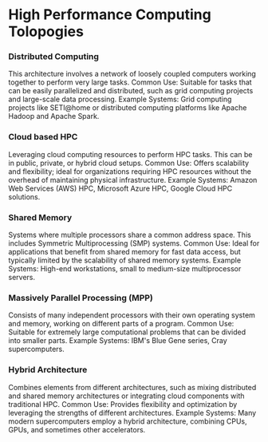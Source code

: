 # High Performance Computing Tolopogies

### Distributed Computing
This architecture involves a network of loosely coupled computers working together to perform very large tasks.
Common Use: Suitable for tasks that can be easily parallelized and distributed, such as grid computing projects and large-scale data processing.
Example Systems: Grid computing projects like SETI@home or distributed computing platforms like Apache Hadoop and Apache Spark.

### Cloud based HPC
Leveraging cloud computing resources to perform HPC tasks. This can be in public, private, or hybrid cloud setups.
Common Use: Offers scalability and flexibility; ideal for organizations requiring HPC resources without the overhead of maintaining physical infrastructure.
Example Systems: Amazon Web Services (AWS) HPC, Microsoft Azure HPC, Google Cloud HPC solutions.

### Shared Memory
Systems where multiple processors share a common address space. This includes Symmetric Multiprocessing (SMP) systems.
Common Use: Ideal for applications that benefit from shared memory for fast data access, but typically limited by the scalability of shared memory systems.
Example Systems: High-end workstations, small to medium-size multiprocessor servers.

### Massively Parallel Processing (MPP)
Consists of many independent processors with their own operating system and memory, working on different parts of a program.
Common Use: Suitable for extremely large computational problems that can be divided into smaller parts.
Example Systems: IBM's Blue Gene series, Cray supercomputers.

### Hybrid Architecture
Combines elements from different architectures, such as mixing distributed and shared memory architectures or integrating cloud components with traditional HPC.
Common Use: Provides flexibility and optimization by leveraging the strengths of different architectures.
Example Systems: Many modern supercomputers employ a hybrid architecture, combining CPUs, GPUs, and sometimes other accelerators.